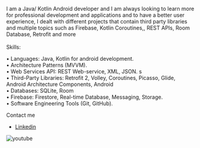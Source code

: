 

I am a Java/ Kotlin Android developer and I am always looking to learn more for professional development and applications and to have a better user experience, I dealt with different projects that contain third party libraries and multiple topics such as Firebase, Kotlin Coroutines,, REST APIs, Room Database, Retrofit and more
<br/>
<br/>Skills: 
<p>• Languages: Java, Kotlin for android development.<br>
    • Architecture Patterns (MVVM).<br>
    • Web Services API: REST Web-service, XML, JSON. s<br>
    • Third-Party Libraries: Retrofit 2, Volley, Coroutines, Picasso, Glide, Android Architecture Components, Android <br>
    • Databases: SQLite, Room<br>
    • Firebase: Firestore, Real-time Database, Messaging, Storage.<br>
    • Software Engineering Tools (Git, GitHub).<br>
</p>

<p1>Contact me</p1>
<ul>
  <li><a href="https://www.linkedin.com/in/ahmed-abdelraheem-2067a1207/)">Linkedin</a></li>
</ul>

<img src="https://camo.githubusercontent.com/f8552d9c1b4e3c696d2983488f17beb30bc4556326f618d910d94689ef5d51d5/68747470733a2f2f696d672e736869656c64732e696f2f62616467652f596f75547562652d4646303030303f7374796c653d666c6174266c6f676f3d796f7574756265266c6f676f436f6c6f723d7768697465" alt="youtube" data-canonical-src="https://img.shields.io/badge/YouTube-FF0000?style=flat&amp;logo=youtube&amp;logoColor=white" style="max-width: 100%;">
